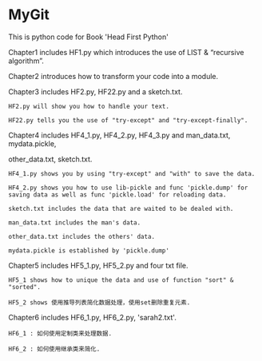 # MyGit

This is python code for Book 'Head First Python'

Chapter1 includes HF1.py which introduces the use of LIST & “recursive algorithm”.

Chapter2 introduces how to transform your code into a module.

Chapter3 includes HF2.py, HF22.py and a sketch.txt.
	
	HF2.py will show you how to handle your text.

	HF22.py tells you the use of "try-except" and "try-except-finally".

Chapter4 includes HF4_1.py, HF4_2.py, HF4_3.py and man_data.txt, mydata.pickle, 

other_data.txt, sketch.txt.

	
	HF4_1.py shows you by using "try-except" and "with" to save the data.

	HF4_2.py shows you how to use lib-pickle and func 'pickle.dump' for saving data as well as func 'pickle.load' for reloading data.

	sketch.txt includes the data that are waited to be dealed with.

	man_data.txt includes the man's data.

	other_data.txt includes the others' data.

	mydata.pickle is established by 'pickle.dump'

Chapter5 includes HF5_1.py, HF5_2.py and four txt file.

	HF5_1 shows how to unique the data and use of function "sort" & "sorted".

	HF5_2 shows 使用推导列表简化数据处理，使用set删除重复元素.

Chapter6 includes HF6_1.py, HF6_2.py, 'sarah2.txt'.

	HF6_1 : 如何使用定制类来处理数据.

	HF6_2 : 如何使用继承类来简化.
